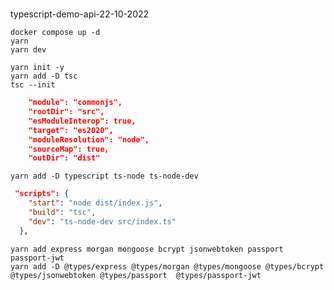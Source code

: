 # 
typescript-demo-api-22-10-2022

```
docker compose up -d
yarn 
yarn dev
```

```
yarn init -y
yarn add -D tsc
tsc --init
```

```tsconfig.json
    "module": "commonjs",
    "rootDir": "src",
    "esModuleInterop": true,
    "target": "es2020",
    "moduleResolution": "node",
    "sourceMap": true,
    "outDir": "dist"
```

```
yarn add -D typescript ts-node ts-node-dev
```

```package.json
 "scripts": {
    "start": "node dist/index.js",
    "build": "tsc",
    "dev": "ts-node-dev src/index.ts"
  },
```

```
yarn add express morgan mongoose bcrypt jsonwebtoken passport passport-jwt
yarn add -D @types/express @types/morgan @types/mongoose @types/bcrypt @types/jsonwebtoken @types/passport  @types/passport-jwt
```

